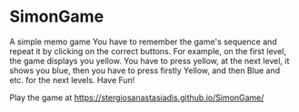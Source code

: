 # SimonGame
A simple memo game You have to remember the game's sequence and repeat it by clicking on the correct buttons. For example, on the first level, the game displays you yellow. You have to press yellow, at the next level, it shows you blue, then you have to press firstly Yellow, and then Blue and etc. for the next levels. Have Fun!

Play the game at https://stergiosanastasiadis.github.io/SimonGame/
